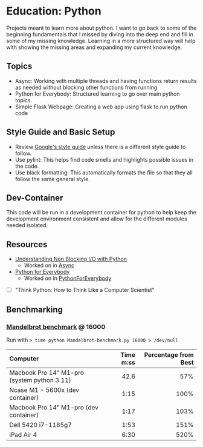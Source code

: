 # Education: Python

Projects meant to learn more about python. I want to go back to some of the
beginning fundamentals that I missed by diving into the deep end and fill in
some of my missing knowledge.  Learning in a more structured way will help with
showing the missing areas and expanding my current knowledge.  

## Topics

- Async: Working with multiple threads and having functions return results as
   needed without blocking other functions from running
- Python for Everybody: Structured learning to go over main python topics.  
- Simple Flask Webpage: Creating a web app using flask to run python code

## Style Guide and Basic Setup

- Review
    [Google's style guide](https://google.github.io/styleguide/pyguide.html)
    unless there is a different style guide to follow.  
- Use pylint: This helps find code smells and highlights possible issues in
    the code.  
- Use black formatting: This automatically formats the file so that they all
    follow the same general style.

## Dev-Container

This code will be run in a development container for python to help keep the
development environment consistent and allow for the different modules needed
isolated.

## Resources

- [Understanding Non Blocking I/O with Python](https://medium.com/vaidikkapoor/understanding-non-blocking-i-o-with-python-part-1-ec31a2e2db9b)
  - Worked on in [Async](./Async/README.md)
- [Python for Everybody](https://www.py4e.com/book)
  - Worked on in [PythonForEverybody](./PythonForEverybody/README.md)
- [ ] "Think Python: How to Think Like a Computer Scientist"

## Benchmarking

### [Mandelbrot benchmark](./Mandelbrot-benchmark.py) @ 16000

Run with `> time python Mandelbrot-benchmark.py 16000 > /dev/null`

| Computer | Time m:ss | Percentage from Best |
| :-- | --: | --: |
| Macbook Pro 14" M1-pro (system python 3.11) | 42.6 | 57% |
| Ncase M1 - 5600x (dev container) | 1:15 | 100% |
| Macbook Pro 14" M1-pro (dev container) | 1:17 | 103% |
| Dell 5420 i7-1185g7 | 1:53 | 151% |
| iPad Air 4 | 6:30 | 520% |

